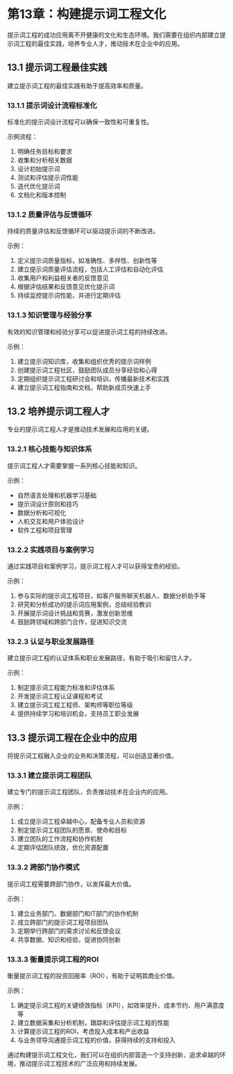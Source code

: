 # 第13章：构建提示词工程文化

提示词工程的成功应用离不开健康的文化和生态环境。我们需要在组织内部建立提示词工程的最佳实践，培养专业人才，推动技术在企业中的应用。

## 13.1 提示词工程最佳实践

建立提示词工程的最佳实践有助于提高效率和质量。

### 13.1.1 提示词设计流程标准化

标准化的提示词设计流程可以确保一致性和可重复性。

示例流程：
1. 明确任务目标和要求
2. 收集和分析相关数据
3. 设计初始提示词
4. 测试和评估提示词性能
5. 迭代优化提示词
6. 文档化和版本控制

### 13.1.2 质量评估与反馈循环

持续的质量评估和反馈循环可以驱动提示词的不断改进。

示例：
1. 定义提示词质量指标，如准确性、多样性、创新性等
2. 建立提示词质量评估流程，包括人工评估和自动化评估
3. 收集用户和利益相关者的反馈意见
4. 根据评估结果和反馈意见优化提示词
5. 持续监控提示词性能，并进行定期评估

### 13.1.3 知识管理与经验分享

有效的知识管理和经验分享可以促进提示词工程的持续改进。

示例：
1. 建立提示词知识库，收集和组织优秀的提示词样例
2. 创建提示词工程社区，鼓励团队成员分享经验和心得
3. 定期组织提示词工程研讨会和培训，传播最新技术和实践
4. 建立提示词工程指南和文档，帮助新成员快速上手

## 13.2 培养提示词工程人才

专业的提示词工程人才是推动技术发展和应用的关键。

### 13.2.1 核心技能与知识体系

提示词工程人才需要掌握一系列核心技能和知识。

示例：
- 自然语言处理和机器学习基础
- 提示词设计原则和技巧
- 数据分析和可视化
- 人机交互和用户体验设计
- 软件工程和项目管理

### 13.2.2 实践项目与案例学习

通过实践项目和案例学习，提示词工程人才可以获得宝贵的经验。

示例：
1. 参与实际的提示词工程项目，如客户服务聊天机器人、数据分析助手等
2. 研究和分析成功的提示词应用案例，总结经验教训
3. 开展提示词设计挑战和竞赛，激发创新思维
4. 鼓励跨领域和跨部门合作，促进知识交流

### 13.2.3 认证与职业发展路径

建立提示词工程的认证体系和职业发展路径，有助于吸引和留住人才。

示例：
1. 制定提示词工程能力标准和评估体系
2. 开发提示词工程认证课程和考试
3. 建立提示词工程工程师、架构师等职位等级
4. 提供持续学习和培训机会，支持员工职业发展

## 13.3 提示词工程在企业中的应用

将提示词工程融入企业的业务和决策流程，可以创造显著价值。

### 13.3.1 建立提示词工程团队

建立专门的提示词工程团队，负责推动技术在企业内的应用。

示例：
1. 成立提示词工程卓越中心，配备专业人员和资源
2. 制定提示词工程团队的愿景、使命和目标
3. 建立团队的工作流程和协作机制
4. 定期评估团队绩效，优化资源配置

### 13.3.2 跨部门协作模式

提示词工程需要跨部门协作，以发挥最大价值。

示例：
1. 建立业务部门、数据部门和IT部门的协作机制
2. 成立跨部门的提示词工程项目团队
3. 定期举行跨部门的需求讨论和反馈会议
4. 共享数据、知识和经验，促进协同创新

### 13.3.3 衡量提示词工程的ROI

衡量提示词工程的投资回报率（ROI），有助于证明其商业价值。

示例：
1. 确定提示词工程的关键绩效指标（KPI），如效率提升、成本节约、用户满意度等
2. 建立数据采集和分析机制，跟踪和评估提示词工程的性能
3. 计算提示词工程的ROI，考虑投入成本和产出收益
4. 与业务领导沟通提示词工程的价值，获得持续的支持和投入

通过构建提示词工程文化，我们可以在组织内部营造一个支持创新、追求卓越的环境，推动提示词工程技术的广泛应用和持续发展。
